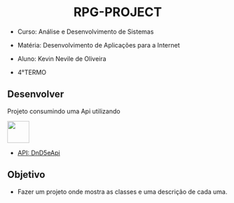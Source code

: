  <h1 align="center"> RPG-PROJECT </h1>

- Curso: Análise e Desenvolvimento de Sistemas
	
- Matéria: Desenvolvimento de Aplicações para a Internet
  
- Aluno: Kevin Nevile de Oliveira

- 4°TERMO

## Desenvolver

Projeto consumindo uma Api utilizando 

<img loading="icone" src="https://cdn.jsdelivr.net/gh/devicons/devicon/icons/vuejs/vuejs-original-wordmark.svg" width="50" height="50"/>

- [API: DnD5eApi](http://www.dnd5eapi.co/)

## Objetivo

- Fazer um projeto onde mostra as classes e uma descrição de cada uma.
